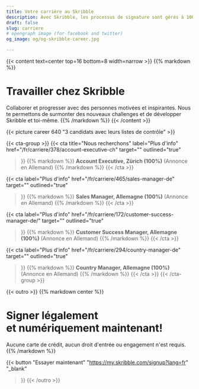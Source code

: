 ```yaml
---
title: Votre carrière au Skribble
description: Avec Skribble, les processus de signature sont gérés à 100% numériquement, sur la base de la signature électronique qualifiée "SEQ" – la signature électronique qui équivaut à une signature manuscrite, selon la loi suisse et européenne.
draft: false
slug: carriere
# opengraph image (for facebook and twitter)
og_image: og/og-skribble-career.jpg

---
```


{{< content text=center top=16 bottom=8 width=narrow >}}
{{% markdown %}}
# Travailler chez Skribble
Collaborer et progresser avec des personnes motivées et inspirantes.
Nous te permettons de surmonter des nouveaux challenges
et de développer Skribble et toi-même.
{{% /markdown %}}
{{< /content >}}

{{< picture career 640 "3 candidats avec leurs listes de contrôle" >}}

{{< cta-group >}}
{{< cta
  title="Nous recherchons"
  label="Plus d'info"
  href="/fr/carriere/378/account-executive-ch"
  target=""
  outlined="true"
>}}
{{% markdown %}}
**Account Executive, Zürich (100%)**
(Annonce en Allemand)
{{% /markdown %}}
{{< /cta >}}

{{< cta
  label="Plus d'info"
  href="/fr/carriere/465/sales-manager-de"
  target=""
  outlined="true"
>}}
{{% markdown %}}
**Sales Manager, Allemagne (100%)**
(Annonce en Allemand)
{{% /markdown %}}
{{< /cta >}}

{{< cta
  label="Plus d'info"
  href="/fr/carriere/172/customer-success-manager-de/"
  target=""
  outlined="true"
>}}
{{% markdown %}}
**Customer Success Manager, Allemagne (100%)**
(Annonce en Allemand)
{{% /markdown %}}
{{< /cta >}}

{{< cta
  label="Plus d'info"
  href="/fr/carriere/294/country-manager-de"
  target=""
  outlined="true"
>}}
{{% markdown %}}
**Country Manager, Allemagne (100%)**
(Annonce en Allemand)
{{% /markdown %}}
{{< /cta >}}
{{< /cta-group >}}

[//]: # (--------------------------------------------------------------------------------------------------------------)

{{< outro >}}
{{% markdown center %}}
# Signer légalement <br class="hide-for-mobile">et numériquement maintenant!
Aucune carte de crédit, aucun droit d'entrée
ou engagement n'est requis.
{{% /markdown %}}

{{< button
  "Essayer maintenant"
  "https://my.skribble.com/signup?lang=fr"
  "_blank"
>}}
{{< /outro >}}